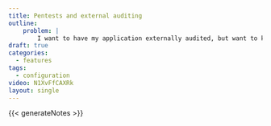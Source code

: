```yaml
---
title: Pentests and external auditing
outline:
    problem: |
        I want to have my application externally audited, but want to keep the production site isolated.
draft: true
categories:
  - features
tags:
  - configuration
video: N1XvFfCAXRk
layout: single
---
```


{{< generateNotes >}}
